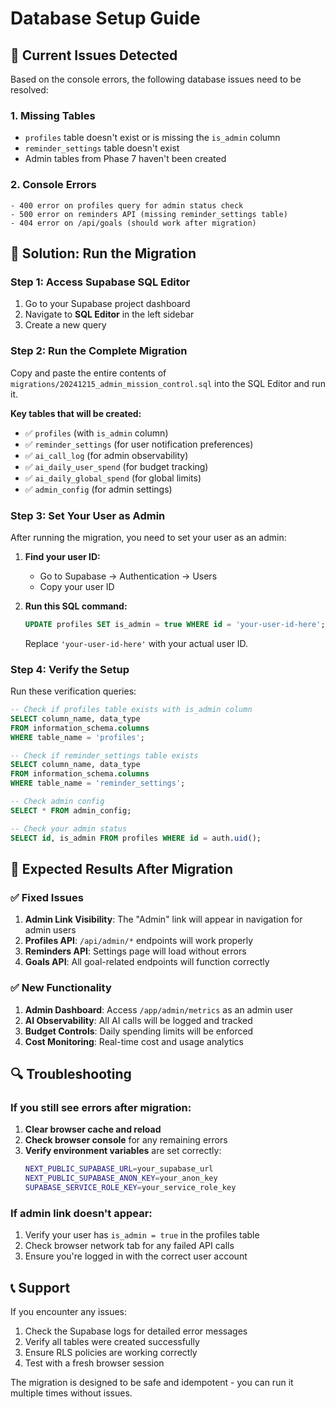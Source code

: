 # Database Setup Guide

## 🚨 Current Issues Detected

Based on the console errors, the following database issues need to be resolved:

### 1. Missing Tables
- `profiles` table doesn't exist or is missing the `is_admin` column
- `reminder_settings` table doesn't exist
- Admin tables from Phase 7 haven't been created

### 2. Console Errors
```
- 400 error on profiles query for admin status check
- 500 error on reminders API (missing reminder_settings table)
- 404 error on /api/goals (should work after migration)
```

## 🔧 Solution: Run the Migration

### Step 1: Access Supabase SQL Editor

1. Go to your Supabase project dashboard
2. Navigate to **SQL Editor** in the left sidebar
3. Create a new query

### Step 2: Run the Complete Migration

Copy and paste the entire contents of `migrations/20241215_admin_mission_control.sql` into the SQL Editor and run it.

**Key tables that will be created:**
- ✅ `profiles` (with `is_admin` column)
- ✅ `reminder_settings` (for user notification preferences)
- ✅ `ai_call_log` (for admin observability)
- ✅ `ai_daily_user_spend` (for budget tracking)
- ✅ `ai_daily_global_spend` (for global limits)
- ✅ `admin_config` (for admin settings)

### Step 3: Set Your User as Admin

After running the migration, you need to set your user as an admin:

1. **Find your user ID:**
   - Go to Supabase → Authentication → Users
   - Copy your user ID

2. **Run this SQL command:**
   ```sql
   UPDATE profiles SET is_admin = true WHERE id = 'your-user-id-here';
   ```
   
   Replace `'your-user-id-here'` with your actual user ID.

### Step 4: Verify the Setup

Run these verification queries:

```sql
-- Check if profiles table exists with is_admin column
SELECT column_name, data_type 
FROM information_schema.columns 
WHERE table_name = 'profiles';

-- Check if reminder_settings table exists
SELECT column_name, data_type 
FROM information_schema.columns 
WHERE table_name = 'reminder_settings';

-- Check admin config
SELECT * FROM admin_config;

-- Check your admin status
SELECT id, is_admin FROM profiles WHERE id = auth.uid();
```

## 🎯 Expected Results After Migration

### ✅ Fixed Issues
1. **Admin Link Visibility**: The "Admin" link will appear in navigation for admin users
2. **Profiles API**: `/api/admin/*` endpoints will work properly
3. **Reminders API**: Settings page will load without errors
4. **Goals API**: All goal-related endpoints will function correctly

### ✅ New Functionality
1. **Admin Dashboard**: Access `/app/admin/metrics` as an admin user
2. **AI Observability**: All AI calls will be logged and tracked
3. **Budget Controls**: Daily spending limits will be enforced
4. **Cost Monitoring**: Real-time cost and usage analytics

## 🔍 Troubleshooting

### If you still see errors after migration:

1. **Clear browser cache and reload**
2. **Check browser console** for any remaining errors
3. **Verify environment variables** are set correctly:
   ```bash
   NEXT_PUBLIC_SUPABASE_URL=your_supabase_url
   NEXT_PUBLIC_SUPABASE_ANON_KEY=your_anon_key
   SUPABASE_SERVICE_ROLE_KEY=your_service_role_key
   ```

### If admin link doesn't appear:
1. Verify your user has `is_admin = true` in the profiles table
2. Check browser network tab for any failed API calls
3. Ensure you're logged in with the correct user account

## 📞 Support

If you encounter any issues:
1. Check the Supabase logs for detailed error messages
2. Verify all tables were created successfully
3. Ensure RLS policies are working correctly
4. Test with a fresh browser session

The migration is designed to be safe and idempotent - you can run it multiple times without issues.
